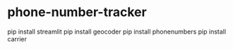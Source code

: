 # phone-number-tracker
pip install streamlit
pip install geocoder
pip install phonenumbers
pip install carrier
